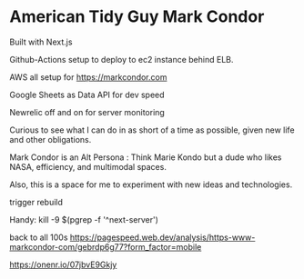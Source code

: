 # American Tidy Guy Mark Condor

Built with Next.js

Github-Actions setup to deploy to ec2 instance behind ELB.

AWS all setup for https://markcondor.com

Google Sheets as Data API for dev speed

Newrelic off and on for server monitoring

Curious to see what I can do in as short of a time as possible, given new life and other obligations.

Mark Condor is an Alt Persona : Think Marie Kondo but a dude who likes NASA, efficiency, and multimodal spaces.

Also, this is a space for me to experiment with new ideas and technologies.

trigger rebuild

Handy:
kill -9 $(pgrep -f '^next-server')

back to all 100s
https://pagespeed.web.dev/analysis/https-www-markcondor-com/gebrdp6g77?form_factor=mobile


https://onenr.io/07jbvE9Gkjy


